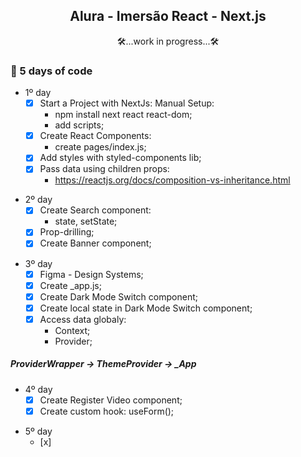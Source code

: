 <h2 align="center">Alura - Imersão React - Next.js </h2>

<p align="center">🛠️...work in progress...🛠️</p>

### 📝 5 days of code

- 1º day
  - [x] Start a Project with NextJs: Manual Setup:
    - npm install next react react-dom;
    - add scripts;
  - [x] Create React Components:
    - create pages/index.js;
  - [x] Add styles with styled-components lib;
  - [x] Pass data using children props:
    - https://reactjs.org/docs/composition-vs-inheritance.html

<!-- #### Take a look at 1º day results: -->

- 2º day
  - [x] Create Search component:
    - state, setState;
  - [x] Prop-drilling;
  - [x] Create Banner component;

<!-- #### Take a look at 2º day results -->

- 3º day
  - [x] Figma - Design Systems;
  - [x] Create \_app.js;
  - [x] Create Dark Mode Switch component;
  - [x] Create local state in Dark Mode Switch component;
  - [x] Access data globaly:
    - Context;
    - Provider;

##### ProviderWrapper -> ThemeProvider -> \_App

<!-- ### Take a look at 3º day results -->

- 4º day
  - [x] Create Register Video component;
  - [x] Create custom hook: useForm();

<!-- ### Take a look at 4º day results -->

- 5º day
  - [x]

<!-- ### Take a look at 5º day results -->
